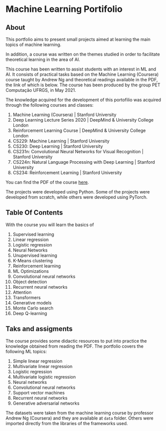 # Machine Learning Portifolio

## About

This portfolio aims to present small projects aimed at learning the main topics of machine learning.

In addition, a course was written on the themes studied in order to facilitate theoretical learning in the area of AI.

This course has been written to assist students with an interest in ML and AI. It consists of practical tasks based on the Machine Learning (Coursera) course taught by Andrew Ng and theoretical readings available in the PDF, the link of which is below. The course has been produced by the group PET Computação UFRGS, in May 2021.

The knowledge acquired for the development of this portofilio was acquired through the following courses and classes:

  1. Machine Learning (Coursera) | Stanford University
  2. Deep Learning Lecture Series 2020 | DeepMind & University College London
  3. Reinforcement Learning Course | DeepMind & University College London
  4. CS229: Machine Learning | Stanford University
  5. CS230: Deep Learning | Stanford University
  6. CS231n: Convolutional Neural Networks for Visual Recognition | Stanford University
  7. CS224n: Natural Language Processing with Deep Learning | Stanford University
  8. CS234: Reinforcement Learning | Stanford University

You can find the PDF of the course [here](https://github.com/thiagolermen/ml-course/blob/main/assets/Machine_Learning.pdf).

The projects were developed using Python. Some of the projects were developed from scratch, while others were developed using PyTorch.

## Table Of Contents
With the course you will learn the basics of
  1. Supervised learning
  2. Linear regression
  3. Logistic regression
  4. Neural Networks
  5. Unupervised learning
  6. K-Means clustering
  7. Reinforcement learning
  8. ML Optimizations
  9. Convolutional neural networks
  10. Object detection
  11. Recurrent neural networks
  12. Attention
  13. Transformers
  14. Generative models
  15. Monte Carlo search
  16. Deep Q-learning

## Taks and assigments
The course provides some didactic resources to put into practice the knowledge obtained from reading the PDF. The portfolio covers the following ML topics:
  1. Simple linear regression
  2. Multivariate linear regression
  3. Logistic regression
  4. Multivariate logistic regression
  5. Neural networks
  6. Convolutional neural networks
  7. Support vector machines
  8. Recurrent neural networks
  9. Generative adversarial networks

The datasets were taken from the machine learning course by professor Andrew Ng (Coursera) and they are available at ```data``` folder. Others were imported directly from the libraries of the frameworks used.
